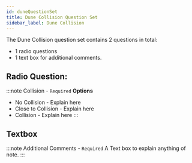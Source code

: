 ```yaml
---
id: duneQuestionSet
title: Dune Collision Question Set
sidebar_label: Dune Collision
---
```


The Dune Collision  question set contains 2 questions in total:
+ 1 radio questions
+ 1 text box for additional comments.

## Radio Question:

:::note Collision - `Required`
**Options**  
- No Collision - Explain here  
- Close to Collision - Explain here  
- Collision - Explain here
:::


## Textbox

:::note Additional Comments - `Required`
A Text box to explain anything of note.
:::

